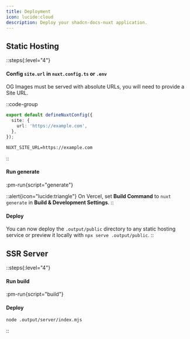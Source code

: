 ```yaml
---
title: Deployment
icon: lucide:cloud
description: Deploy your shadcn-docs-nuxt application.
---
```


## Static Hosting

::steps{:level="4"}
#### Config `site.url` in `nuxt.config.ts` or `.env`

OG Images must be served with absolute URLs, you will need to provide a Site URL.

::code-group
```ts [nuxt.config.ts]
export default defineNuxtConfig({
  site: {
    url: 'https://example.com',
  },
});
```
```dotenv [.env]
NUXT_SITE_URL=https://example.com
```
::

#### Run generate
:pm-run{script="generate"}

::alert{icon="lucide:triangle"}
On Vercel, set **Build Command** to `nuxt generate` in **Build & Development Settings**.
::

#### Deploy
You can now deploy the `.output/public` directory to any static hosting service or preview it locally with `npx serve .output/public`.
::

## SSR Server

::steps{:level="4"}
#### Run build
:pm-run{script="build"}

#### Deploy
```shell
node .output/server/index.mjs
```
::
